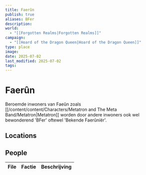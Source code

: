 ```yaml
---
title: Faerûn
publish: true
aliases: BFer
description: 
world:
  - "[[Forgotten Realms|Forgotten Realms]]"
campaign:
  - "[[Hoard of the Dragon Queen|Hoard of the Dragon Queen]]"
type: place
image: 
date: 2025-07-02
last_modified: 2025-07-02
tags: 
---
```

# Faerûn
Beroemde inwoners van Faeûn zoals [[/content/content/Characters/Metatron and The Meta Band/Metatron|Metatron]] worden door andere inwoners ook wel bewonderend 'BFer' oftewel 'Bekende Faerûniër'.

## Locations

## People
| File | Factie | Beschrijving |
| ---- | ------ | ------------ |

